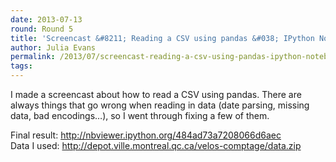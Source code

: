 ```yaml
---
date: 2013-07-13
round: Round 5
title: 'Screencast &#8211; Reading a CSV using pandas &#038; IPython Notebook'
author: Julia Evans
permalink: /2013/07/screencast-reading-a-csv-using-pandas-ipython-notebook/
tags:
---
```

I made a screencast about how to read a CSV using pandas. There are always things that go wrong when reading in data (date parsing, missing data, bad encodings&#8230;), so I went through fixing a few of them. 



Final result: <http://nbviewer.ipython.org/484ad73a7208066d6aec>  
Data I used: <http://depot.ville.montreal.qc.ca/velos-comptage/data.zip>

